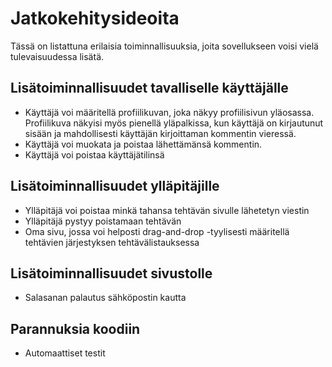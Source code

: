 # Jatkokehitysideoita
Tässä on listattuna erilaisia toiminnallisuuksia, joita sovellukseen voisi vielä tulevaisuudessa lisätä.
## Lisätoiminnallisuudet tavalliselle käyttäjälle
* Käyttäjä voi määritellä profiilikuvan, joka näkyy profiilisivun yläosassa. Profiilikuva näkyisi myös pienellä yläpalkissa, kun käyttäjä on kirjautunut sisään ja mahdollisesti käyttäjän kirjoittaman kommentin vieressä.
* Käyttäjä voi muokata ja poistaa lähettämänsä kommentin.
* Käyttäjä voi poistaa käyttäjätilinsä
## Lisätoiminnallisuudet ylläpitäjille
* Ylläpitäjä voi poistaa minkä tahansa tehtävän sivulle lähetetyn viestin
* Ylläpitäjä pystyy poistamaan tehtävän
* Oma sivu, jossa voi helposti drag-and-drop -tyylisesti määritellä tehtävien järjestyksen tehtävälistauksessa
## Lisätoiminnallisuudet sivustolle
* Salasanan palautus sähköpostin kautta
## Parannuksia koodiin
* Automaattiset testit
